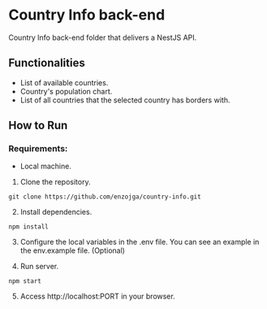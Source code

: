 # Country Info back-end

Country Info back-end folder that delivers a NestJS API.
 

## Functionalities

- List of available countries.
- Country's population chart.
- List of all countries that the selected country has borders with.

## How to Run
### Requirements:

- Local machine.

1. Clone the repository.


```git clone https://github.com/enzojga/country-info.git```


2. Install dependencies.

```npm install```

3. Configure the local variables in the .env file. You can see an example in the env.example file. (Optional)

4. Run server.

```npm start```

5. Access http://localhost:PORT in your browser.
